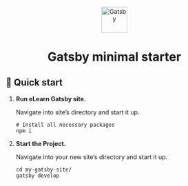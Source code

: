 <p align="center">
  <a href="https://www.gatsbyjs.com/?utm_source=starter&utm_medium=readme&utm_campaign=minimal-starter">
    <img alt="Gatsby" src="https://www.gatsbyjs.com/Gatsby-Monogram.svg" width="60" />
  </a>
</p>
<h1 align="center">
  Gatsby minimal starter
</h1>

## 🚀 Quick start

1.  **Run eLearn Gatsby site.**

    Navigate into site’s directory and start it up.

    ```shell
    # Install all necessary packages 
    npm i
    ```

2.  **Start the Project.**

    Navigate into your new site’s directory and start it up.

    ```shell
    cd my-gatsby-site/
    gatsby develop
    ```

